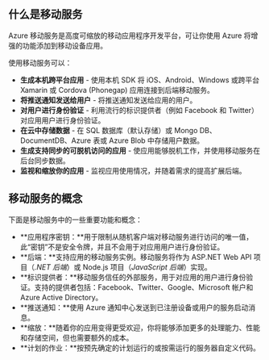 ## <a name="what-is"></a>什么是移动服务

Azure 移动服务是高度可缩放的移动应用程序开发平台，可让你使用 Azure 将增强的功能添加到移动设备应用。

使用移动服务可以：

+ **生成本机跨平台应用** - 使用本机 SDK 将 iOS、Android、Windows 或跨平台 Xamarin 或 Cordova (Phonegap) 应用连接到后端移动服务。  
+ **将推送通知发送给用户** - 将推送通知发送给应用的用户。
+ **对用户进行身份验证** - 利用流行的标识提供者（例如 Facebook 和 Twitter）对应用用户进行身份验证。
+ **在云中存储数据** - 在 SQL 数据库（默认存储）或 Mongo DB、DocumentDB、Azure 表或 Azure Blob 中存储用户数据。 
+ **生成支持同步的可脱机访问的应用** - 使应用能够脱机工作，并使用移动服务在后台同步数据。
+ **监视和缩放你的应用** - 监视应用使用情况，并随着需求的提高扩展后端。 

## <a name="concepts"></a>移动服务的概念

下面是移动服务中的一些重要功能和概念：

+ **应用程序密钥：**用于限制从随机客户端对移动服务进行访问的唯一值，此“密钥”不是安全令牌，并且不会用于对应用用户进行身份验证。    
+ **后端：**支持应用的移动服务实例。移动服务将作为 ASP.NET Web API 项目（*.NET 后端*）或 Node.js 项目（*JavaScript 后端*）实现。
+ **标识提供者：**移动服务信任的外部服务，用于对应用的用户进行身份验证。支持的提供者包括：Facebook、Twitter、Google、Microsoft 帐户和 Azure Active Directory。 
+ **推送通知：**使用 Azure 通知中心发送到已注册设备或用户的服务启动消息。
+ **缩放：**随着你的应用变得更受欢迎，你将能够添加更多的处理能力、性能和存储空间，但也需要额外的成本。
+ **计划的作业：**按预先确定的计划运行的或按需运行的服务器自定义代码。

<!---HONumber=71-->